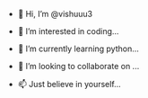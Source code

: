 - 👋 Hi, I’m @vishuuu3
- 👀 I’m interested in coding...
- 🌱 I’m currently learning python...
- 💞️ I’m looking to collaborate on ...


- 📫 Just believe in yourself...



<!---
vishuuu3/vishuuu3 is a ✨ special ✨ repository because its `README.md` (this file) appears on your GitHub profile.
You can click the Preview link to take a look at your changes.
--->

